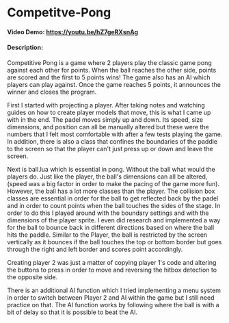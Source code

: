 # Competitve-Pong
#### Video Demo:  <https://youtu.be/hZ7geRXsnAg>
#### Description:
Competitive Pong is a game where 2 players play the classic game pong against each other for points. When the ball reaches the other side, points are scored and the first to 5 points wins! The game also has an AI which players can play against. Once the game reaches 5 points, it announces the winner and closes the program.

First I started with projecting a player. After taking notes and watching guides on how to create player models that move, this is what I came up with in the end. The padel moves simply up and down. Its speed, size dimensions, and position can all be manually altered but these were the numbers that I felt most comfortable with after a few tests playing the game. In addition, there is also a class that confines the boundaries of the paddle to the screen so that the player can't just press up or down and leave the screen.

Next is ball.lua which is essential in pong. Without the ball what would the players do. Just like the player, the ball's dimensions can all be altered, (speed was a big factor in order to make the pacing of the game more fun). However, the ball has a lot more classes than the player. The collision box classes are essential in order for the ball to get reflected back by the padel and in order to count points when the ball touches the sides of the stage. In order to do this I played around with the boundary settings and  with the dimensions of the player sprite. I even did research and implemented a way for the ball to bounce back in different directions based on where the ball hits the paddle. Similar to the Player, the ball is restricted by the screen vertically as it bounces if the ball touches the top or bottom border but goes through the right and left border and scores point accordingly.

Creating player 2 was just a matter of copying player 1's code and altering the buttons to press in order to move and reversing the hitbox detection to the opposite side.

There is an additional AI function which I tried implementing a menu system in order to switch between Player 2 and AI within the game but I still need practice on that. The AI function works by following where the ball is with a bit of delay so that it is possible to beat the AI.
